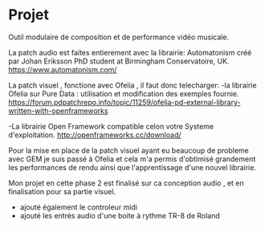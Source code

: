 # Projet
Outil modulaire de composition et de performance vidéo musicale.

La patch audio est faites entierement avec la librairie: Automatonism créé par Johan Eriksson
PhD student at Birmingham Conservatoire, UK.
https://www.automatonism.com/


La patch visuel , fonctione avec Ofelia , il faut donc telecharger: 
-la librairie Ofelia sur Pure Data : utilisation et modification des exemples fournie.
https://forum.pdpatchrepo.info/topic/11259/ofelia-pd-external-library-written-with-openframeworks

-La librairie Open Framework compatible celon votre Systeme d'exploitation.
http://openframeworks.cc/download/

Pour la mise en place de la patch visuel ayant eu beaucoup de probleme avec GEM
je suis passé à Ofelia et cela m'a permis d'obtimisé grandement les performances de rendu ainsi que l'apprentissage d'une nouvel librairie.

Mon projet en cette phase 2 est finalisé sur ca conception audio , et en finalisation pour sa partie visuel.

- ajouté également le controleur midi
- ajouté les entrés audio d'une boite à rythme TR-8 de Roland
